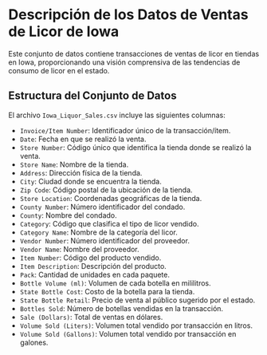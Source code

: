 # Descripción de los Datos de Ventas de Licor de Iowa

Este conjunto de datos contiene transacciones de ventas de licor en tiendas en Iowa, proporcionando una visión comprensiva de las tendencias de consumo de licor en el estado.

## Estructura del Conjunto de Datos

El archivo `Iowa_Liquor_Sales.csv` incluye las siguientes columnas:

- `Invoice/Item Number`: Identificador único de la transacción/ítem.
- `Date`: Fecha en que se realizó la venta.
- `Store Number`: Código único que identifica la tienda donde se realizó la venta.
- `Store Name`: Nombre de la tienda.
- `Address`: Dirección física de la tienda.
- `City`: Ciudad donde se encuentra la tienda.
- `Zip Code`: Código postal de la ubicación de la tienda.
- `Store Location`: Coordenadas geográficas de la tienda.
- `County Number`: Número identificador del condado.
- `County`: Nombre del condado.
- `Category`: Código que clasifica el tipo de licor vendido.
- `Category Name`: Nombre de la categoría del licor.
- `Vendor Number`: Número identificador del proveedor.
- `Vendor Name`: Nombre del proveedor.
- `Item Number`: Código del producto vendido.
- `Item Description`: Descripción del producto.
- `Pack`: Cantidad de unidades en cada paquete.
- `Bottle Volume (ml)`: Volumen de cada botella en mililitros.
- `State Bottle Cost`: Costo de la botella para la tienda.
- `State Bottle Retail`: Precio de venta al público sugerido por el estado.
- `Bottles Sold`: Número de botellas vendidas en la transacción.
- `Sale (Dollars)`: Total de ventas en dólares.
- `Volume Sold (Liters)`: Volumen total vendido por transacción en litros.
- `Volume Sold (Gallons)`: Volumen total vendido por transacción en galones.


